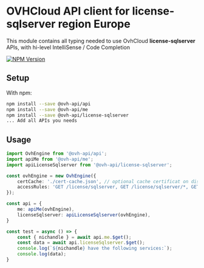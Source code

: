# OVHCloud API client for **license-sqlserver** region Europe

This module contains all typing needed to use OvhCloud **license-sqlserver** APIs, with hi-level IntelliSense / Code Completion

[![NPM Version](https://img.shields.io/npm/v/@ovh-api/license-sqlserver.svg?style=flat)](https://www.npmjs.org/package/@ovh-api/license-sqlserver)

## Setup

With npm:

```bash
npm install --save @ovh-api/api
npm install --save @ovh-api/me
npm install --save @ovh-api/license-sqlserver
... Add all APIs you needs
```

## Usage

```typescript
import OvhEngine from '@ovh-api/api';
import apiMe from '@ovh-api/me';
import apiLicenseSqlserver from '@ovh-api/license-sqlserver';

const ovhEngine = new OvhEngine({ 
    certCache: './cert-cache.json', // optional cache certificat on disk.
    accessRules: 'GET /license/sqlserver, GET /license/sqlserver/*, GET /me', // optional limit the requested privileges.
});

const api = {
    me: apiMe(ovhEngine),
    licenseSqlserver: apiLicenseSqlserver(ovhEngine),
}

const test = async () => {
    const { nichandle } = await api.me.$get();
    const data = await api.licenseSqlserver.$get();
    console.log(`${nichandle} have the following services:`);
    console.log(data);
}
```
